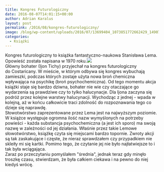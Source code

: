 ```yaml
---
title: Kongres Futurologiczny
date: 2016-08-07T14:01:15+00:00
author: Adrian Karalus
layout: post
permalink: /2016/08/kongres-futurologiczny/
image: /blog/wp-content/uploads/2016/07/13699404_1073851772662429_1490767586_o-250x250.jpg
categories:
  - Książki
---
```

Kongres futurologiczny to książka fantastyczno-naukowa Stanisława Lema. Opowieść została napisana w 1970 roku.![](/blog/wp-content/uploads/2016/07/13699404_1073851772662429_1490767586_o.jpg)  
Główny bohater (Ijon Tichy) przyjechał na kongres futurologiczny do Costaricany. W mieście, w którym odbywa się kongres wybuchają zamieszki, podczas których zostaje użyta nowa broń chemiczna wpływająca na psychikę (broń psychochemiczna). Od tego momentu akcja książki staje się bardzo dziwna, bohater nie wie czy otaczające go wydarzenia są prawdziwe czy to tylko halucynacje. Dla Ijona zaczyna się podróż przez kolejne warstwy halucynacji. Wychodząc z jednej - wpada w kolejną, aż w końcu całkowicie traci zdolność do rozpoznawania tego co dzieje się naprawdę.  
Słowotwórstwo zaprezentowane przez Lema jest na najwyższym poziomie. W książce występuje ogromna ilość nazw wymyślonych na potrzeby powieści - każda substancja psychochemiczna (a jest ich sporo) ma swoją nazwę w zależności od jej działania. Właśnie przez takie Lemowe słowotwórstwo, książkę czyta się miejscami bardzo topornie. Zwroty akcji są tak zaskakujące i częste, że nieraz sprawdzałem czy przypadkiem nie skleiły mi się kartki. Pomimo tego, że czytanie jej nie było najłatwiejsze to i tak była wciągająca.  
Zaraz po przeczytaniu pomyślałem "średnia", jednak teraz gdy minęło troszkę czasu, stwierdzam, że była całkiem ciekawa i na pewno do niej kiedyś wrócę.